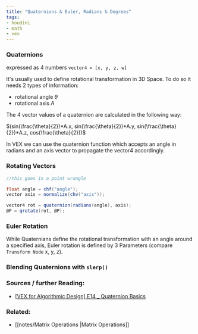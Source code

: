 ```yaml
---
title: "Quaternions & Euler, Radians & Degrees"
tags:
- houdini
- math
- vex
---
```


### Quaternions

expressed as 4 numbers `vector4 = [x, y, z, w]`

It's usually used to define rotational transformation in 3D Space. To do so it needs 2 types of information: 
- rotational angle   $\theta$
- rotational axis   $A$ 

The 4 vector values of a quaternion are calculated in the following way:

$(sin(\frac{\theta}{2})*A.x, sin(\frac{\theta}{2})*A.y, sin(\frac{\theta}{2})*A.z, cos(\frac{\theta}{2}))$

In VEX we can use the quaternion function which accepts an angle in radians and an axis vector to propagate the vector4 accordingly.


### Rotating Vectors

```C#
//this goes in a point wrangle

float angle = chf("angle");
vector axis = normalize(chv("axis"));

vector4 rot = quaternion(radians(angle), axis);
@P = qrotate(rot, @P);
```

### Euler Rotation

While Quaternians define the rotational transformation with an angle around a specified axis, Euler rotation is defined by 3 Parameters (compare `Transform Node` x, y, z).


### Blending Quaternions with `slerp()`

### Sources /  further Reading:
- [[VEX for Algorithmic Design] E14 _ Quaternion Basics](https://www.youtube.com/watch?v=MYRtwY-DQV8)

### Related:
- [[notes/Matrix Operations |Matrix Operations]]